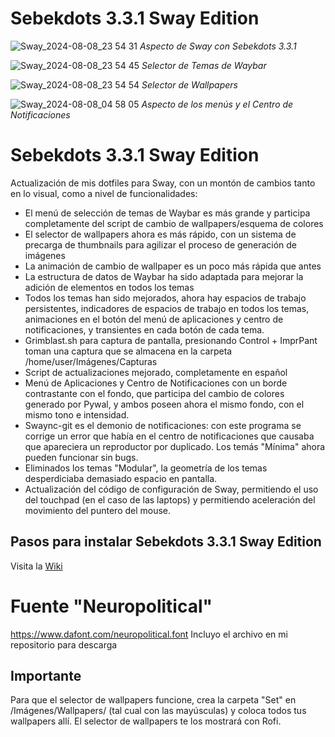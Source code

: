 # Sebekdots 3.3.1 Sway Edition

![Sway_2024-08-08_23 54 31](https://github.com/user-attachments/assets/533c9c71-364a-4e59-ae5d-82336ceeaa85)
_Aspecto de Sway con Sebekdots 3.3.1_

![Sway_2024-08-08_23 54 45](https://github.com/user-attachments/assets/4bef33e8-fb92-42ea-90bb-11004bbd5be4)
_Selector de Temas de Waybar_

![Sway_2024-08-08_23 54 54](https://github.com/user-attachments/assets/7ce41396-a6ad-4c15-9985-d3a3bddd1a07)
_Selector de Wallpapers_

![Sway_2024-08-08_04 58 05](https://github.com/user-attachments/assets/4e7ad641-25ba-4986-9596-7e36046f2614)
_Aspecto de los menús y el Centro de Notificaciones_

# Sebekdots 3.3.1 Sway Edition

Actualización de mis dotfiles para Sway, con un montón de cambios tanto en lo visual, como a nivel de funcionalidades:

- El menú de selección de temas de Waybar es más grande y participa completamente del script de cambio de wallpapers/esquema de colores
- El selector de wallpapers ahora es más rápido, con un sistema de precarga de thumbnails para agilizar el proceso de generación de imágenes
- La animación de cambio de wallpaper es un poco más rápida que antes
- La estructura de datos de Waybar ha sido adaptada para mejorar la adición de elementos en todos los temas  
- Todos los temas han sido mejorados, ahora hay espacios de trabajo persistentes, indicadores de espacios de trabajo en todos los temas, animaciones en el botón del menú de aplicaciones y centro de notificaciones, y transientes en cada botón de cada tema.
- Grimblast.sh para captura de pantalla, presionando Control + ImprPant toman una captura que se almacena en la carpeta /home/user/Imágenes/Capturas
- Script de actualizaciones mejorado, completamente en español
- Menú de Aplicaciones y Centro de Notificaciones con un borde contrastante con el fondo, que participa del cambio de colores generado por Pywal, y ambos poseen ahora el mismo fondo, con el mismo tono e intensidad.
- Swaync-git es el demonio de notificaciones: con este programa se corrige un error que había en el centro de notificaciones que causaba que apareciera un reproductor por duplicado. Los temás "Mínima" ahora pueden funcionar sin bugs.
- Eliminados los temas "Modular", la geometría de los temas desperdiciaba demasiado espacio en pantalla.
- Actualización del código de configuración de Sway, permitiendo el uso del touchpad (en el caso de las laptops) y permitiendo aceleración del movimiento del puntero del mouse.

## Pasos para instalar Sebekdots 3.3.1 Sway Edition

Visita la [Wiki](https://github.com/andrewsebek/Sebekdots-sway/wiki)

# Fuente "Neuropolitical"

https://www.dafont.com/neuropolitical.font 
Incluyo el archivo en mi repositorio para descarga

## Importante

Para que el selector de wallpapers funcione, crea la carpeta "Set" en /Imágenes/Wallpapers/ (tal cual con las mayúsculas) y coloca todos tus wallpapers allí. El selector de wallpapers te los mostrará con Rofi.

